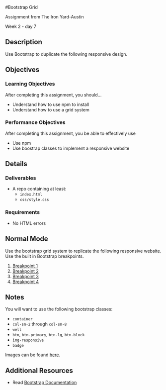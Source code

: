 #Bootstrap Grid

Assignment from The Iron Yard-Austin

Week 2 - day 7

## Description
Use Bootstrap to duplicate the following responsive design.


## Objectives

### Learning Objectives

After completing this assignment, you should…

* Understand how to use npm to install
* Understand how to use a grid system


### Performance Objectives

After completing this assignment, you be able to effectively use

* Use npm
* Use boostrap classes to implement a responsive website

## Details

### Deliverables

* A repo containing at least:
  * `index.html`
  * `css/style.css`

### Requirements

* No HTML errors


## Normal Mode
Use the bootstrap grid system to replicate the following responsive website. Use the built in Bootstrap breakpoints.

1. [Breakpoint 1](https://github.com/TIY-Austin-Front-End-Engineering/bootstrap-grid/blob/master/images/breakpoint1.jpg)
2. [Breakpoint 2](https://github.com/TIY-Austin-Front-End-Engineering/bootstrap-grid/blob/master/images/breakpoint2.jpg)
3. [Breakpoint 3](https://github.com/TIY-Austin-Front-End-Engineering/bootstrap-grid/blob/master/images/breakpoint3.jpg)
4. [Breakpoint 4](https://github.com/TIY-Austin-Front-End-Engineering/bootstrap-grid/blob/master/images/breakpoint4.jpg)


## Notes

You will want to use the following bootstrap classes:

* `container`
* `col-sm-2` through `col-sm-8`
* `well`
* `btn`, `btn-primary`, `btn-lg`, `btn-block`
* `img-responsive`
* `badge`


Images can be found [here](https://github.com/TIY-Austin-Front-End-Engineering/bootstrap-grid/blob/master//images).

## Additional Resources

* Read [Bootstrap Documentation](http://getbootstrap.com/)
